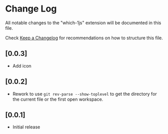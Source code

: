 # Change Log

All notable changes to the "which-1js" extension will be documented in this file.

Check [Keep a Changelog](http://keepachangelog.com/) for recommendations on how to structure this file.

## [0.0.3]

- Add icon

## [0.0.2]

- Rework to use `git rev-parse --show-toplevel` to get the directory for the current file or the first open workspace.

## [0.0.1]

- Initial release
